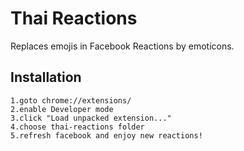 # Thai Reactions
Replaces emojis in Facebook Reactions by emoticons.

## Installation
```
1.goto chrome://extensions/
2.enable Developer mode
3.click "Load unpacked extension..."
4.choose thai-reactions folder
5.refresh facebook and enjoy new reactions!
```
